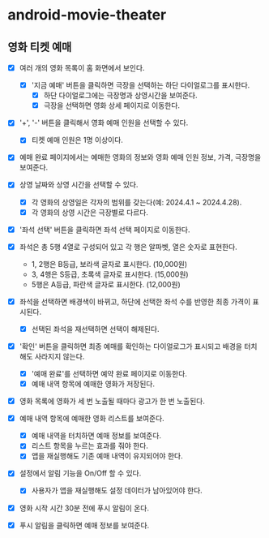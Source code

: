# android-movie-theater

## 영화 티켓 예매

- [x] 여러 개의 영화 목록이 홈 화면에서 보인다.
    - [x] '지금 예매' 버튼을 클릭하면 극장을 선택하는 하단 다이얼로그를 표시한다.
        - [x] 하단 다이얼로그에는 극장명과 상영시간을 보여준다.
        - [x] 극장을 선택하면 영화 상세 페이지로 이동한다.

- [x] '+', '-' 버튼을 클릭해서 영화 예매 인원을 선택할 수 있다.
    - [x] 티켓 예매 인원은 1명 이상이다.

- [x] 예매 완료 페이지에서는 예매한 영화의 정보와 영화 예매 인원 정보, 가격, 극장명을 보여준다.

- [x] 상영 날짜와 상영 시간을 선택할 수 있다.
    - [x] 각 영화의 상영일은 각자의 범위를 갖는다(예: 2024.4.1 ~ 2024.4.28).
    - [x] 각 영화의 상영 시간은 극장별로 다르다.

- [x] '좌석 선택' 버튼을 클릭하면 좌석 선택 페이지로 이동한다.

- [x] 좌석은 총 5행 4열로 구성되어 있고 각 행은 알파벳, 열은 숫자로 표현한다.
    - 1, 2행은 B등급, 보라색 글자로 표시한다. (10,000원)
    - 3, 4행은 S등급, 초록색 글자로 표시한다. (15,000원)
    - 5행은 A등급, 파란색 글자로 표시한다. (12,000원)

- [x] 좌석을 선택하면 배경색이 바뀌고, 하단에 선택한 좌석 수를 반영한 최종 가격이 표시된다.
    - [x] 선택된 좌석을 재선택하면 선택이 해제된다.

- [x] '확인' 버튼을 클릭하면 최종 예매를 확인하는 다이얼로그가 표시되고 배경을 터치해도 사라지지 않는다.
    - [x] '예매 완료'를 선택하면 예약 완료 페이지로 이동한다.
    - [x] 예매 내역 항목에 예매한 영화가 저장된다.

- [x] 영화 목록에 영화가 세 번 노출될 때마다 광고가 한 번 노출된다.

- [x] 예매 내역 항목에 예매한 영화 리스트를 보여준다.
    - [x] 예매 내역을 터치하면 예매 정보를 보여준다.
    - [x] 리스트 항목을 누르는 효과를 줘야 한다.
    - [x] 앱을 재실행해도 기존 예매 내역이 유지되어야 한다.

- [x] 설정에서 알림 기능을 On/Off 할 수 있다.
    - [x] 사용자가 앱을 재실행해도 설정 데이터가 남아있어야 한다.

- [x] 영화 시작 시간 30분 전에 푸시 알림이 온다.

- [x] 푸시 알림을 클릭하면 예매 정보를 보여준다.
